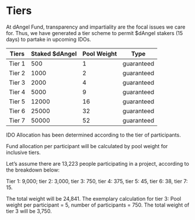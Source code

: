 # Tiers

At dAngel Fund, transparency and impartiality are the focal issues we care for. Thus, we have generated a tier scheme to permit $dAngel stakers (15 days) to partake in upcoming IDOs.

| **Tiers** |  **Staked $dAngel**  | **Pool Weight** | **Type**   |
| --------- | -------------------- | --------------- | ---------- |
| Tier 1    | 500                  | 1               | guaranteed |
| Tier 2    | 1000                 | 2               | guaranteed |
| Tier 3    | 2000                 | 4               | guaranteed |
| Tier 4    | 5000                 | 9               | guaranteed |
| Tier 5    | 12000                | 16              | guaranteed |
| Tier 6    | 25000                | 32              | guaranteed |
| Tier 7    | 50000                | 52              | guaranteed |

IDO Allocation has been determined according to the tier of participants.

Fund allocation per participant will be calculated by pool weight for inclusive tiers.

Let’s assume there are 13,223 people participating in a project, according to the breakdown below:

Tier 1: 9,000; tier 2: 3,000, tier 3: 750, tier 4: 375, tier 5: 45, tier 6: 38, tier 7: 15.

The total weight will be 24,841. The exemplary calculation for tier 3: Pool weight per participant = 5, number of participants = 750. The total weight of tier 3 will be 3,750.
